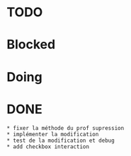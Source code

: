 # TODO
# Blocked 

# Doing

# DONE
    * fixer la méthode du prof supression
    * implémenter la modification 
    * test de la modification et debug
    * add checkbox interaction

